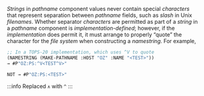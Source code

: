 
*Strings* in *pathname* component values never contain special *characters* that represent separation between *pathname* fields, such as *slash* in Unix *filenames*. Whether separator *characters* are permitted as part of a *string* in a *pathname* component is *implementation-defined*; however, if the *implementation* does permit it, it must arrange to properly “quote” the character for the *file system* when constructing a *namestring*. For example,

<!-- replaced ∧ with ^ -->

```lisp
;; In a TOPS-20 implementation, which uses ^V to quote
(NAMESTRING (MAKE-PATHNAME :HOST "OZ" :NAME "<TEST>"))
→ #P"OZ:PS:^V<TEST^V>"

NOT → #P"OZ:PS:<TEST>"
```

:::info
Replaced `∧` with `^`
:::
